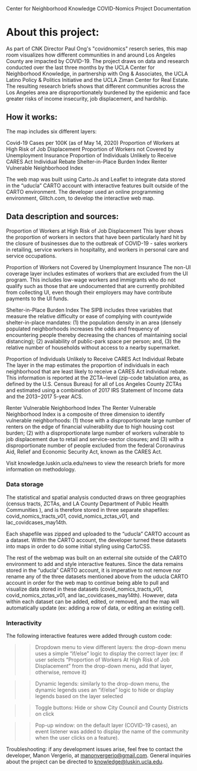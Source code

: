 Center for Neighborhood Knowledge
COVID-Nomics
Project Documentation

# About this project:

As part of CNK Director Paul Ong's "covidnomics" reserch series, this map room visualizes how different communities in and around Los Angeles County are impacted by COVID-19. The project draws on data and research conducted over the last three months by the UCLA Center for Neighborhood Knowledge, in partnership with Ong & Associates, the UCLA Latino Policy & Politics Initiative and the UCLA Ziman Center for Real Estate. The resulting research briefs shows that different communities across the Los Angeles area are disproportionately burdened by the epidemic and face greater risks of income insecurity, job displacement, and hardship.

## How it works:

The map includes six different layers:

Covid-19 Cases per 100K (as of May 14, 2020)
Proportion of Workers at High Risk of Job Displacement
Proportion of Workers not Covered by Unemployment Insurance
Proportion of Individuals Unlikely to Receive CARES Act Individual Rebate
Shelter-in-Place Burden Index
Renter Vulnerable Neighborhood Index

The web map was built using Carto.Js and Leaflet to integrate data stored in the “uducla” CARTO account with interactive features built outside of the CARTO environment. The developer used an online programming environment, Glitch.com, to develop the interactive web map.

## Data description and sources:

Proportion of Workers at High Risk of Job Displacement
This layer shows the proportion of workers in sectors that have been particularly hard hit by the closure of businesses due to the outbreak of COVID-19 - sales workers in retailing, service workers in hospitality, and workers in personal care and service occupations.

Proportion of Workers not Covered by Unemployment Insurance
The non-UI coverage layer includes estimates of workers that are excluded from the UI program. This includes low-wage workers and immigrants who do not qualify such as those that are undocumented that are currently prohibited from collecting UI, even though their employers may have contribute payments to the UI funds.

Shelter-in-Place Burden Index
The SIPB includes three variables that measure the relative difficulty or ease of complying with countywide shelter-in-place mandates: (1) the population density in an area (densely populated neighborhoods increases the odds and frequency of encountering people thereby decreasing the chances of maintaining social distancing); (2) availability of public-park space per person; and, (3) the relative number of households without access to a nearby supermarket.

Proportion of Individuals Unlikely to Receive CARES Act Individual Rebate
The layer in the map estimates the proportion of individuals in each neighborhood that are least likely to receive a CARES Act individual rebate. This information is reported at the ZCTA‒level (zip-code tabulation area, as defined by the U.S. Census Bureau) for all of Los Angeles County ZCTAs and estimated using a combination of 2017 IRS Statement of Income data and the 2013‒2017 5-year ACS.

Renter Vulnerable Neighborhood Index
The Renter Vulnerable Neighborhood Index is a composite of three dimension to identify vulnerable neighborhoods: (1) those with a disproportionate large number of renters on the edge of financial vulnerability due to high housing cost burden; (2) with a disproportionate large number of workers vulnerable to job displacement due to retail and service-sector closures; and (3) with a disproportionate number of people excluded from the federal Coronavirus Aid, Relief and Economic Security Act, known as the CARES Act.

Visit knowledge.luskin.ucla.edu/news to view the research briefs for more information on methodology.

### Data storage

The statistical and spatial analysis conducted draws on three geographies (census tracts, ZCTAs, and LA County Department of Public Health Communities ), and is therefore stored in three separate shapefiles: covid_nomics_tracts_v01, covid_nomics_zctas_v01, and lac_covidcases_may14th.

Each shapefile was zipped and uploaded to the “uducla” CARTO account as a dataset. Within the CARTO account, the developer turned these datasets into maps in order to do some initial styling using CartoCSS.

The rest of the webmap was built on an external site outside of the CARTO environment to add and style interactive features. Since the data remains stored in the “uducla” CARTO account, it is imperative to not remove nor rename any of the three datasets mentioned above from the uducla CARTO account in order for the web map to continue being able to pull and visualize data stored in these datasets (covid_nomics_tracts_v01, covid_nomics_zctas_v01, and lac_covidcases_may14th). However, data within each dataset can be added, edited, or removed, and the map will automatically update (ex: adding a row of data, or editing an existing cell).

### Interactivity

The following interactive features were added through custom code:

> > Dropdown menu to view different layers: the drop-down menu uses a simple “if/else” logic to display the correct layer (ex: if user selects “Proportion of Workers At High Risk of Job Displacement” from the drop-down menu, add that layer, otherwise, remove it)

> > Dynamic legends: similarly to the drop-down menu, the dynamic legends uses an “if/else” logic to hide or display legends based on the layer selected

> > Toggle buttons: Hide or show City Council and County Districts on click

> > Pop-up window: on the default layer (COVID-19 cases), an event listener was added to display the name of the community when the user clicks on a feature).

Troubleshooting: if any development issues arise, feel free to contact the developer, Manon Vergerio, at manonvergerio@gmail.com. General inquiries about the project can be directed to knowledge@luskin.ucla.edu.
